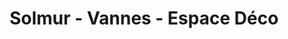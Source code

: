 ---
title: "Solmur - Vannes - Espace Déco"
url: /theix-noyalo/solmur-vannes-espace-deco/
shop: matériel informatique
---